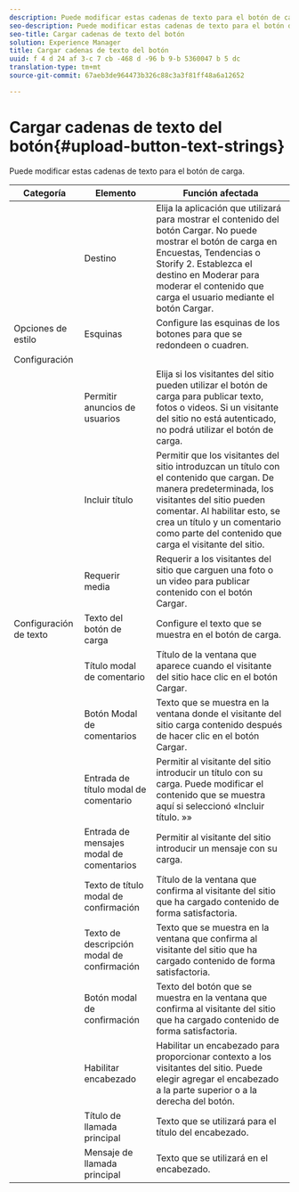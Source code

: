 ```yaml
---
description: Puede modificar estas cadenas de texto para el botón de carga.
seo-description: Puede modificar estas cadenas de texto para el botón de carga.
seo-title: Cargar cadenas de texto del botón
solution: Experience Manager
title: Cargar cadenas de texto del botón
uuid: f 4 d 24 af 3-c 7 cb -468 d -96 b 9-b 5360047 b 5 dc
translation-type: tm+mt
source-git-commit: 67aeb3de964473b326c88c3a3f81ff48a6a12652

---
```



# Cargar cadenas de texto del botón{#upload-button-text-strings}

Puede modificar estas cadenas de texto para el botón de carga.



| Categoría | Elemento | Función afectada |
|---|---|---|
|  | Destino | Elija la aplicación que utilizará para mostrar el contenido del botón Cargar. No puede mostrar el botón de carga en Encuestas, Tendencias o Storify 2. Establezca el destino en Moderar para moderar el contenido que carga el usuario mediante el botón Cargar. |
| Opciones de estilo | Esquinas | Configure las esquinas de los botones para que se redondeen o cuadren. |
| Configuración |  |  |
|  | Permitir anuncios de usuarios | Elija si los visitantes del sitio pueden utilizar el botón de carga para publicar texto, fotos o videos. Si un visitante del sitio no está autenticado, no podrá utilizar el botón de carga. |
|  | Incluir título | Permitir que los visitantes del sitio introduzcan un título con el contenido que cargan. De manera predeterminada, los visitantes del sitio pueden comentar. Al habilitar esto, se crea un título y un comentario como parte del contenido que carga el visitante del sitio. |
|  | Requerir media | Requerir a los visitantes del sitio que carguen una foto o un video para publicar contenido con el botón Cargar. |
| Configuración de texto | Texto del botón de carga | Configure el texto que se muestra en el botón de carga. |
|  | Título modal de comentario | Título de la ventana que aparece cuando el visitante del sitio hace clic en el botón Cargar. |
|  | Botón Modal de comentarios | Texto que se muestra en la ventana donde el visitante del sitio carga contenido después de hacer clic en el botón Cargar. |
|  | Entrada de título modal de comentario | Permitir al visitante del sitio introducir un título con su carga. Puede modificar el contenido que se muestra aquí si seleccionó «Incluir título. »» |
|  | Entrada de mensajes modal de comentarios | Permitir al visitante del sitio introducir un mensaje con su carga. |
|  | Texto de título modal de confirmación | Título de la ventana que confirma al visitante del sitio que ha cargado contenido de forma satisfactoria. |
|  | Texto de descripción modal de confirmación | Texto que se muestra en la ventana que confirma al visitante del sitio que ha cargado contenido de forma satisfactoria. |
|  | Botón modal de confirmación | Texto del botón que se muestra en la ventana que confirma al visitante del sitio que ha cargado contenido de forma satisfactoria. |
|  | Habilitar encabezado | Habilitar un encabezado para proporcionar contexto a los visitantes del sitio. Puede elegir agregar el encabezado a la parte superior o a la derecha del botón. |
|  | Título de llamada principal | Texto que se utilizará para el título del encabezado. |
|  | Mensaje de llamada principal | Texto que se utilizará en el encabezado. |

